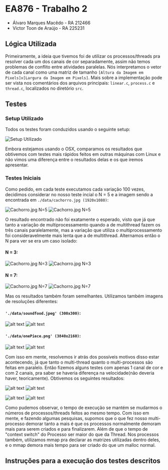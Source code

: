 # EA876 - Trabalho 2 

* Álvaro Marques Macêdo - RA 212466
* Victor Toon de Araújo - RA 225231 

## Lógica Utilizada
Primeiramente, a ideia que tivemos foi de utilizar os processos/threads pra resolver cada um dos canais de cor separadamente, assim não temos problemas de conflito entre atividades paralelas. Nós interpretamos o vetor de cada canal como uma matriz de tamanho `[Altura da Imagem em Pixels]x[Largura da Imagem em Pixels]`. Mais sobre a implementação pode ser vista nos comentários dos arquivos principais: `linear.c`, `process.c` e `thread.c`, localizados no diretório `src`.

## Testes 

### Setup Utilizado
Todos os testes foram conduzidos usando o seguinte setup:

![Setup Utilizado](https://github.com/VictorTOON/EA876---Trabalho-2/raw/master/doc/imgs/processador-bolets.png)

Embora estejamos usando o OSX, comparamos os resultados que obtivemos com testes mais rápidos feitos em outras máquinas com Linux e não vimos uma diferença entre o resultados delas e os que iremos apresentar.

### Testes Iniciais 

Como pedido, em cada teste executamos cada variação 100 vezes, decidimos considerar no nosso teste incial o N = 5 e a imagem sendo a encontrada em `./data/cachorro.jpg (1920x1080)`:

![Cachorro.jpg N=5](https://raw.githubusercontent.com/VictorTOON/EA876---Trabalho-2/master/doc/imgs/cachorro-5-3-1.png)
![Cachorro.jpg N=5](https://raw.githubusercontent.com/VictorTOON/EA876---Trabalho-2/master/doc/imgs/cachorro-5-3-2.png)


O resultado encontrado não foi exatamente o esperado, visto que já que tanto a variação de multiprocessamento quando a de multithread fazem os três canais paralelamente, mas a variação que utiliza o multiprocessamento foi consideravelmente mais lenta que a de multithread. Alternamos então o N para ver se era um caso isolado:

#### N = 3:
![Cachorro.jpg N=3](https://raw.githubusercontent.com/VictorTOON/EA876---Trabalho-2/master/doc/imgs/cachorro-3-3-1.png)
![Cachorro.jpg N=3](https://raw.githubusercontent.com/VictorTOON/EA876---Trabalho-2/master/doc/imgs/cachorro-3-3-2.png)

#### N = 7:
![Cachorro.jpg N=7](https://raw.githubusercontent.com/VictorTOON/EA876---Trabalho-2/master/doc/imgs/cachorro-7-3-1.png)
![Cachorro.jpg N=7](https://raw.githubusercontent.com/VictorTOON/EA876---Trabalho-2/master/doc/imgs/cachorro-7-3-2.png)

Mas os resultados também foram semelhantes. Utilizamos também imagens de resoluções diferentes: 

#### `'./data/soundfood.jpeg' (300x300)`:
![alt text](https://raw.githubusercontent.com/VictorTOON/EA876---Trabalho-2/master/doc/imgs/soundfood-5-3-1.png)
![alt text](https://raw.githubusercontent.com/VictorTOON/EA876---Trabalho-2/master/doc/imgs/soundfood-5-3-2.png)

#### `'./data/onePiece.png' (3840x2160)`:
![alt text](https://raw.githubusercontent.com/VictorTOON/EA876---Trabalho-2/master/doc/imgs/onePiece-5-3-1.png)
![alt text](https://raw.githubusercontent.com/VictorTOON/EA876---Trabalho-2/master/doc/imgs/onePiece-5-3-2.png)

Com isso em mente, resolvemos ir atrás dos possíveis motivos disso estar acontecendo, já que tanto o multi-thread quanto o multi-processos são feitas em paralelo. Então fizemos alguns testes com apenas 1 canal de cor e com 2 canais, pra saber se haveria diferença na velocidade(não deveria haver, teoricamente). Obtivemos os seguintes resultados:

![alt text](https://raw.githubusercontent.com/VictorTOON/EA876---Trabalho-2/master/doc/imgs/cachorro-5-1-1.png)
![alt text](https://raw.githubusercontent.com/VictorTOON/EA876---Trabalho-2/master/doc/imgs/cachorro-5-1-2.png)

![alt text](https://raw.githubusercontent.com/VictorTOON/EA876---Trabalho-2/master/doc/imgs/cachorro-5-2-1.png)
![alt text](https://raw.githubusercontent.com/VictorTOON/EA876---Trabalho-2/master/doc/imgs/cachorro-5-2-2.png)

Como pudemos observar, o tempo de execução se mantém se mudarmos o números de processos/threads feitos ao mesmo tempo. Com isso em mente, e fazendo algumas pesquisas, supomos que o que fez nosso multi-processo demorar tanto a mais é que os processos normalmente demoram mais para serem criados e para finalizarem. Além de que o tempo de "context switch" do Processo ser maior do que da Thread. Nos processos também, utilizamos mmap pra declarar as matrizes utilizadas dentro deles, e o mmap demora mais tempo para ser criado do que um malloc normal.

## Instruções para a execução dos testes descritos

